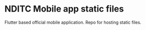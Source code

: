 # NDITC Mobile app static files
Flutter based official mobile application. Repo for hosting static files.
